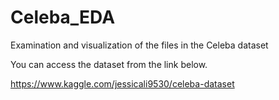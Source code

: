 # Celeba_EDA
Examination and visualization of the files in the Celeba dataset

You can access the dataset from the link below.

https://www.kaggle.com/jessicali9530/celeba-dataset
